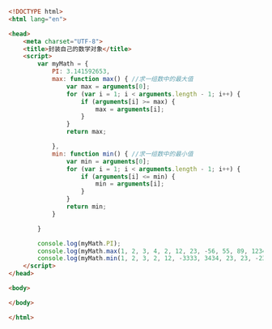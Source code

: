 
<BlogInfo title="27.封装自己的数学对象" author="白日梦想猿" pv=0 read_times=0 pre_cost_time=0分52秒 category="js学习" tag_list="['js学习']" create_time="2020.08.05 14:17:28" update_time="2020.08.05 14:27:01" />

```html
<!DOCTYPE html>
<html lang="en">

<head>
    <meta charset="UTF-8">
    <title>封装自己的数学对象</title>
    <script>
        var myMath = {
            PI: 3.141592653,
            max: function max() { //求一组数中的最大值
                var max = arguments[0];
                for (var i = 1; i < arguments.length - 1; i++) {
                    if (arguments[i] >= max) {
                        max = arguments[i];
                    }
                }
                return max;

            },
            min: function min() { //求一组数中的最小值
                var min = arguments[0];
                for (var i = 1; i < arguments.length - 1; i++) {
                    if (arguments[i] <= min) {
                        min = arguments[i];
                    }
                }
                return min;
            }

        }

        console.log(myMath.PI);
        console.log(myMath.max(1, 2, 3, 4, 2, 12, 23, -56, 55, 89, 1234, -333));
        console.log(myMath.min(1, 2, 3, 2, 12, -3333, 3434, 23, 23, -23));
    </script>
</head>

<body>

</body>

</html>
```

